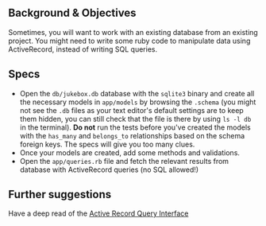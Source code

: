 ## Background & Objectives

Sometimes, you will want to work with an existing database from an existing project.
You might need to write some ruby code to manipulate data using ActiveRecord, instead
of writing SQL queries.

## Specs

- Open the `db/jukebox.db` database with the `sqlite3` binary and create all
the necessary models in `app/models` by browsing the `.schema` (you might not see the `.db` files as your text editor's default settings are to keep them hidden, you can still check that the file is there by using `ls -l db` in the terminal). **Do not** run
the tests before you've created the models with the `has_many` and `belongs_to`
relationships based on the schema foreign keys. The specs will give you too many clues.
- Once your models are created, add some methods and validations.
- Open the `app/queries.rb` file and fetch the relevant results from database with
ActiveRecord queries (no SQL allowed!)

## Further suggestions

Have a deep read of the [Active Record Query Interface](http://guides.rubyonrails.org/active_record_querying.html)
